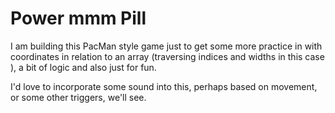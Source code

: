 # Power mmm Pill
I am building this PacMan style game just to get some more practice in with coordinates in relation to an array (traversing indices and widths in this case ), a bit of logic and also just for fun.

I'd love to incorporate some sound into this, perhaps based on movement, or some other triggers, we'll see.